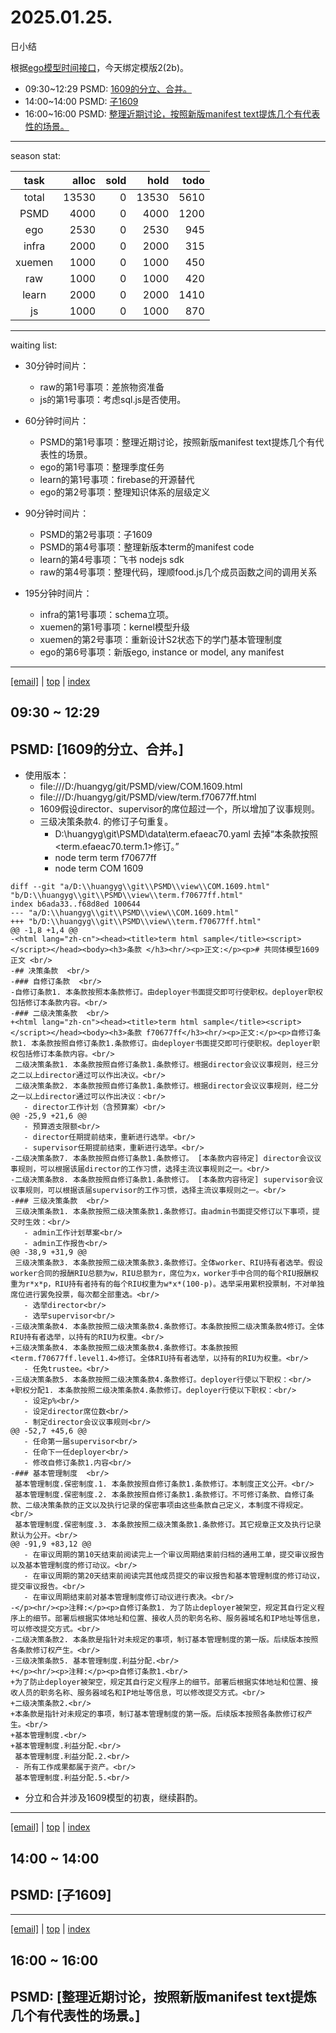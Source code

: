 # 2025.01.25.
日小结

<a id="top"></a>
根据[ego模型时间接口](https://gitee.com/hyg/blog/blob/master/timeflow.md)，今天绑定模版2(2b)。

<a id="index"></a>
- 09:30~12:29	PSMD: [1609的分立、合并。](#20250125093000)
- 14:00~14:00	PSMD: [子1609](#20250125140000)
- 16:00~16:00	PSMD: [整理近期讨论，按照新版manifest text提炼几个有代表性的场景。](#20250125160000)

---
season stat:

| task | alloc | sold | hold | todo |
| :---: | ---: | ---: | ---: | ---: |
| total | 13530 | 0 | 13530 | 5610 |
| PSMD | 4000 | 0 | 4000 | 1200 |
| ego | 2530 | 0 | 2530 | 945 |
| infra | 2000 | 0 | 2000 | 315 |
| xuemen | 1000 | 0 | 1000 | 450 |
| raw | 1000 | 0 | 1000 | 420 |
| learn | 2000 | 0 | 2000 | 1410 |
| js | 1000 | 0 | 1000 | 870 |

---
waiting list:


- 30分钟时间片：
  - raw的第1号事项：差旅物资准备
  - js的第1号事项：考虑sql.js是否使用。

- 60分钟时间片：
  - PSMD的第1号事项：整理近期讨论，按照新版manifest text提炼几个有代表性的场景。
  - ego的第1号事项：整理季度任务
  - learn的第1号事项：firebase的开源替代
  - ego的第2号事项：整理知识体系的层级定义

- 90分钟时间片：
  - PSMD的第2号事项：子1609
  - PSMD的第4号事项：整理新版本term的manifest code
  - learn的第4号事项：飞书 nodejs sdk
  - raw的第4号事项：整理代码，理顺food.js几个成员函数之间的调用关系

- 195分钟时间片：
  - infra的第1号事项：schema立项。
  - xuemen的第1号事项：kernel模型升级
  - xuemen的第2号事项：重新设计S2状态下的学门基本管理制度
  - ego的第6号事项：新版ego, instance or model, any manifest

---
<a href="mailto:huangyg@mars22.com?subject=关于2025.01.25.[1609的分立、合并。]任务&body=日期: 2025.01.25.%0D%0A序号: 5%0D%0A手稿:../../draft/2025/20250125.01.md%0D%0A---请勿修改邮件主题及以上内容 从下一行开始写您的想法---%0D%0A">[email]</a> | [top](#top) | [index](#index)
<a id="20250125093000"></a>
## 09:30 ~ 12:29
## PSMD: [1609的分立、合并。]

- 使用版本：
    - file:///D:/huangyg/git/PSMD/view/COM.1609.html
    - file:///D:/huangyg/git/PSMD/view/term.f70677ff.html
    - 1609假设director、supervisor的席位超过一个，所以增加了议事规则。
    - 三级决策条款4. 的修订子句重复。
        - D:\huangyg\git\PSMD\data\term.efaeac70.yaml 去掉“本条款按照<term.efaeac70.term.1>修订。”
        - node term term f70677ff
        - node term COM 1609
```
diff --git "a/D:\\huangyg\\git\\PSMD\\view\\COM.1609.html" "b/D:\\huangyg\\git\\PSMD\\view\\term.f70677ff.html"
index b6ada33..f68d8ed 100644
--- "a/D:\\huangyg\\git\\PSMD\\view\\COM.1609.html"
+++ "b/D:\\huangyg\\git\\PSMD\\view\\term.f70677ff.html"
@@ -1,8 +1,4 @@
-<html lang="zh-cn"><head><title>term html sample</title><script></script></head><body><h3>条款 </h3><hr/><p>正文:</p><p># 共同体模型1609 正文 <br/>
-## 决策条款  <br/>
-### 自修订条款  <br/>
-自修订条款1. 本条款按照本条款修订。由deployer书面提交即可行使职权。deployer职权包括修订本条款内容。<br/>
-### 二级决策条款  <br/>
+<html lang="zh-cn"><head><title>term html sample</title><script></script></head><body><h3>条款 f70677ff</h3><hr/><p>正文:</p><p>自修订条款1. 本条款按照自修订条款1.条款修订。由deployer书面提交即可行使职权。deployer职权包括修订本条款内容。<br/>
 二级决策条款1. 本条款按照自修订条款1.条款修订。根据director会议议事规则，经三分之二以上director通过可以作出决议。<br/>
 二级决策条款2. 本条款按照自修订条款1.条款修订。根据director会议议事规则，经二分之一以上director通过可以作出决议：<br/>
   - director工作计划（含预算案）<br/>
@@ -25,9 +21,6 @@
   - 预算透支限额<br/>
   - director任期提前结束，重新进行选举。<br/>
   - supervisor任期提前结束，重新进行选举。<br/>
-二级决策条款7. 本条款按照自修订条款1.条款修订。 [本条款内容待定] director会议议事规则，可以根据该届director的工作习惯，选择主流议事规则之一。<br/>
-二级决策条款8. 本条款按照自修订条款1.条款修订。 [本条款内容待定] supervisor会议议事规则，可以根据该届supervisor的工作习惯，选择主流议事规则之一。<br/>
-### 三级决策条款  <br/>
 三级决策条款1. 本条款按照二级决策条款1.条款修订。由admin书面提交修订以下事项，提交时生效：<br/>
   - admin工作计划草案<br/>
   - admin工作报告<br/>
@@ -38,9 +31,9 @@
 三级决策条款3. 本条款按照二级决策条款3.条款修订。全体worker、RIU持有者选举。假设worker合同的报酬RIU总额为w，RIU总额为r，席位为x，worker手中合同的每个RIU报酬权重为r*x*p，RIU持有者持有的每个RIU权重为w*x*(100-p)。选举采用累积投票制，不对单独席位进行罢免投票，每次都全部重选。<br/>
   - 选举director<br/>
   - 选举supervisor<br/>
-三级决策条款4. 本条款按照二级决策条款4.条款修订。本条款按照二级决策条款4修订。全体RIU持有者选举，以持有的RIU为权重。<br/>
+三级决策条款4. 本条款按照二级决策条款4.条款修订。本条款按照<term.f70677ff.level1.4>修订。全体RIU持有者选举，以持有的RIU为权重。<br/>
   - 任免trustee。<br/>
-三级决策条款5. 本条款按照二级决策条款4.条款修订。deployer行使以下职权：<br/>
+职权分配1. 本条款按照二级决策条款4.条款修订。deployer行使以下职权：<br/>
   - 设定p%<br/>
   - 设定director席位数<br/>
   - 制定director会议议事规则<br/>
@@ -52,7 +45,6 @@
   - 任命第一届supervisor<br/>
   - 任命下一任deployer<br/>
   - 修改自修订条款1.内容<br/>
-### 基本管理制度  <br/>
 基本管理制度.保密制度.1. 本条款按照自修订条款1.条款修订。本制度正文公开。<br/>
 基本管理制度.保密制度.2. 本条款按照自修订条款1.条款修订。不可修订条款、自修订条款、二级决策条款的正文以及执行记录的保密事项由这些条款自己定义，本制度不得规定。<br/>
 基本管理制度.保密制度.3. 本条款按照二级决策条款1.条款修订。其它规章正文及执行记录默认为公开。<br/>
@@ -91,9 +83,12 @@
   - 在审议周期的第10天结束前阅读完上一个审议周期结束前归档的通用工单，提交审议报告以及基本管理制度的修订动议。<br/>
   - 在审议周期的第20天结束前阅读完其他成员提交的审议报告和基本管理制度的修订动议，提交审议报告。<br/>
   - 在审议周期结束前对基本管理制度修订动议进行表决。<br/>
-</p><hr/><p>注释:</p><p>自修订条款1. 为了防止deployer被架空，规定其自行定义程序上的细节。部署后根据实体地址和位置、接收人员的职务名称、服务器域名和IP地址等信息，可以修改提交方式。<br/>
-二级决策条款2. 本条款是指针对未规定的事项，制订基本管理制度的第一版。后续版本按照各条款修订权产生。<br/>
-三级决策条款5. 基本管理制度.利益分配.<br/>
+</p><hr/><p>注释:</p><p>自修订条款1.<br/>
+为了防止deployer被架空，规定其自行定义程序上的细节。部署后根据实体地址和位置、接收人员的职务名称、服务器域名和IP地址等信息，可以修改提交方式。<br/>
+二级决策条款2.<br/>
+本条款是指针对未规定的事项，制订基本管理制度的第一版。后续版本按照各条款修订权产生。<br/>
+基本管理制度.<br/>
+基本管理制度.利益分配.<br/>
 基本管理制度.利益分配.2.<br/>
 - 所有工作成果都属于资产。<br/>
 基本管理制度.利益分配.5.<br/>
```

- 分立和合并涉及1609模型的初衷，继续斟酌。
---
<a href="mailto:huangyg@mars22.com?subject=关于2025.01.25.[子1609]任务&body=日期: 2025.01.25.%0D%0A序号: 7%0D%0A手稿:../../draft/2025/20250125.02.md%0D%0A---请勿修改邮件主题及以上内容 从下一行开始写您的想法---%0D%0A">[email]</a> | [top](#top) | [index](#index)
<a id="20250125140000"></a>
## 14:00 ~ 14:00
## PSMD: [子1609]


---
<a href="mailto:huangyg@mars22.com?subject=关于2025.01.25.[整理近期讨论，按照新版manifest text提炼几个有代表性的场景。]任务&body=日期: 2025.01.25.%0D%0A序号: 9%0D%0A手稿:../../draft/2025/20250125.03.md%0D%0A---请勿修改邮件主题及以上内容 从下一行开始写您的想法---%0D%0A">[email]</a> | [top](#top) | [index](#index)
<a id="20250125160000"></a>
## 16:00 ~ 16:00
## PSMD: [整理近期讨论，按照新版manifest text提炼几个有代表性的场景。]

